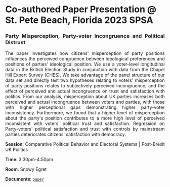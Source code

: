 # Co-authored Paper Presentation @ St. Pete Beach, Florida 2023 SPSA


<div style="text-align: justify">


### Party Misperception, Party-voter Incongruence and Political Distrust
The paper investigates how citizens' misperception of party positions influences the perceived congruence between ideological preferences and positions of parties' ideological position. We use a voter-level longitudinal data in the British Election Study in conjunction with data from the Chapel Hill Expert Survey (CHES). We take advantage of the panel structure of our data set and directly test two hypotheses relating to voters' misperception of party positions relates to subjectively perceived incongruence, and the effect of perceived and actual incongruence on trust and satisfaction with politics. From our analysis, misperception about UK parties increases both perceived and actual incongruence between voters and parties, with those with higher perceptional gaps demonstrating higher party-voter inconsistency. Furthermore, we found that a higher level of misperception about the party's position contributes to a more high level of perceived inconsistent with voters' political trust and satisfaction. Regression on Party-voters' political satisfaction and trust with controls by mainstream parties deteriorates citizens' satisfaction with democracy.

**Session**:  Comparative Political Behavior and Electoral Systems | Post-Brexit UK Politics

**Time**: 3:30pm-4:50pm

**Room**: Snowy Egret

**Documents**: [`paper`](https://raw.githack.com/davidycliao/erpb/master/paper/paper.pdf)

